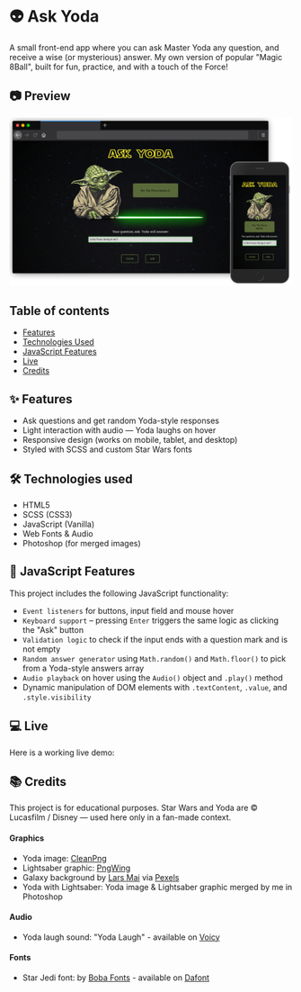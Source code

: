 # 👽 Ask Yoda

A small front-end app where you can ask Master Yoda any question, and receive a wise (or mysterious) answer. My own version of popular "Magic 8Ball", built for fun, practice, and with a touch of the Force!

## 📷 Preview

![Ask Yoda Website Screenshot](./screenshots/preview.png)

## Table of contents

- [Features](#features)
- [Technologies Used](#technologies-used)
- [JavaScript Features](#javascript-features)
- [Live](#live)
- [Credits](#credits)

<a id="features"></a>

## ✨ Features

- Ask questions and get random Yoda-style responses
- Light interaction with audio — Yoda laughs on hover
- Responsive design (works on mobile, tablet, and desktop)
- Styled with SCSS and custom Star Wars fonts

<a id="technologies-used"></a>

## 🛠 Technologies used

- HTML5
- SCSS (CSS3)
- JavaScript (Vanilla)
- Web Fonts & Audio
- Photoshop (for merged images)

<a id="javascript-features"></a>

## 🧠 JavaScript Features

This project includes the following JavaScript functionality:

- `Event listeners` for buttons, input field and mouse hover
- `Keyboard support` – pressing `Enter` triggers the same logic as clicking the "Ask" button
- `Validation logic` to check if the input ends with a question mark and is not empty
- `Random answer generator` using `Math.random()` and `Math.floor()` to pick from a Yoda-style answers array
- `Audio playback` on hover using the `Audio()` object and `.play()` method
- Dynamic manipulation of DOM elements with `.textContent`, `.value`, and `.style.visibility`

<a id="live"></a>

## 💻 Live

Here is a working live demo: <!-- add later  -->

<a id="credits"></a>

## 📚 Credits

This project is for educational purposes. Star Wars and Yoda are © Lucasfilm / Disney — used here only in a fan-made context.

#### Graphics

- Yoda image: [CleanPng](https://www.cleanpng.com/png-star-wars-yoda-character-in-green-hooded-robe-smil-8038984/)
- Lightsaber graphic: [PngWing](https://www.pngwing.com/en/free-png-vcebu)
- Galaxy background by [Lars Mai](https://www.pexels.com/@larsmai/) via [Pexels](https://www.pexels.com/photo/a-starry-dark-sky-at-night-time-9190535/)
- Yoda with Lightsaber: Yoda image & Lightsaber graphic merged by me in Photoshop

#### Audio

- Yoda laugh sound: "Yoda Laugh" - available on [Voicy](https://www.voicy.network/official-soundboards/movies/yoda)

#### Fonts

- Star Jedi font: by [Boba Fonts](https://www.dafont.com/boba-fonts.d150) - available on [Dafont](https://www.dafont.com/star-jedi.font)
